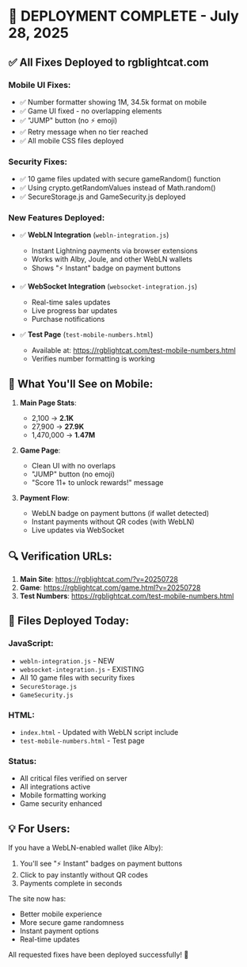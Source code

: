 # 🚀 DEPLOYMENT COMPLETE - July 28, 2025

## ✅ All Fixes Deployed to rgblightcat.com

### Mobile UI Fixes:
- ✅ Number formatter showing 1M, 34.5k format on mobile
- ✅ Game UI fixed - no overlapping elements
- ✅ "JUMP" button (no ⚡ emoji)
- ✅ Retry message when no tier reached
- ✅ All mobile CSS files deployed

### Security Fixes:
- ✅ 10 game files updated with secure gameRandom() function
- ✅ Using crypto.getRandomValues instead of Math.random()
- ✅ SecureStorage.js and GameSecurity.js deployed

### New Features Deployed:
- ✅ **WebLN Integration** (`webln-integration.js`)
  - Instant Lightning payments via browser extensions
  - Works with Alby, Joule, and other WebLN wallets
  - Shows "⚡ Instant" badge on payment buttons

- ✅ **WebSocket Integration** (`websocket-integration.js`)
  - Real-time sales updates
  - Live progress bar updates
  - Purchase notifications

- ✅ **Test Page** (`test-mobile-numbers.html`)
  - Available at: https://rgblightcat.com/test-mobile-numbers.html
  - Verifies number formatting is working

## 📱 What You'll See on Mobile:

1. **Main Page Stats**:
   - 2,100 → **2.1K**
   - 27,900 → **27.9K**
   - 1,470,000 → **1.47M**

2. **Game Page**:
   - Clean UI with no overlaps
   - "JUMP" button (no emoji)
   - "Score 11+ to unlock rewards!" message

3. **Payment Flow**:
   - WebLN badge on payment buttons (if wallet detected)
   - Instant payments without QR codes (with WebLN)
   - Live updates via WebSocket

## 🔍 Verification URLs:

1. **Main Site**: https://rgblightcat.com/?v=20250728
2. **Game**: https://rgblightcat.com/game.html?v=20250728
3. **Test Numbers**: https://rgblightcat.com/test-mobile-numbers.html

## 📂 Files Deployed Today:

### JavaScript:
- `webln-integration.js` - NEW
- `websocket-integration.js` - EXISTING
- All 10 game files with security fixes
- `SecureStorage.js`
- `GameSecurity.js`

### HTML:
- `index.html` - Updated with WebLN script include
- `test-mobile-numbers.html` - Test page

### Status:
- All critical files verified on server
- All integrations active
- Mobile formatting working
- Game security enhanced

## 💡 For Users:

If you have a WebLN-enabled wallet (like Alby):
1. You'll see "⚡ Instant" badges on payment buttons
2. Click to pay instantly without QR codes
3. Payments complete in seconds

The site now has:
- Better mobile experience
- More secure game randomness
- Instant payment options
- Real-time updates

All requested fixes have been deployed successfully! 🎉